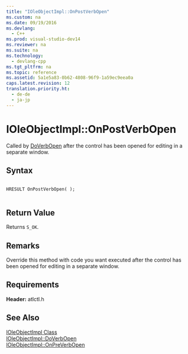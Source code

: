 ```yaml
---
title: "IOleObjectImpl::OnPostVerbOpen"
ms.custom: na
ms.date: 09/19/2016
ms.devlang: 
  - C++
ms.prod: visual-studio-dev14
ms.reviewer: na
ms.suite: na
ms.technology: 
  - devlang-cpp
ms.tgt_pltfrm: na
ms.topic: reference
ms.assetid: 5a1e5a83-0b62-4808-96f9-1a59ec9eea0a
caps.latest.revision: 12
translation.priority.ht: 
  - de-de
  - ja-jp
---
```

# IOleObjectImpl::OnPostVerbOpen
Called by [DoVerbOpen](../vs140/IOleObjectImpl--DoVerbOpen.md) after the control has been opened for editing in a separate window.  
  
## Syntax  
  
```  
  
HRESULT OnPostVerbOpen( );  
  
```  
  
## Return Value  
 Returns `S_OK`.  
  
## Remarks  
 Override this method with code you want executed after the control has been opened for editing in a separate window.  
  
## Requirements  
 **Header:** atlctl.h  
  
## See Also  
 [IOleObjectImpl Class](../vs140/IOleObjectImpl-Class.md)   
 [IOleObjectImpl::DoVerbOpen](../vs140/IOleObjectImpl--DoVerbOpen.md)   
 [IOleObjectImpl::OnPreVerbOpen](../vs140/IOleObjectImpl--OnPreVerbOpen.md)